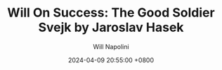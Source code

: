 ---
title: "Will On Success: The Good Soldier Svejk by Jaroslav Hasek"
author: Will Napolini
date: 2024-04-09 20:55:00 +0800
categories: [Mindset, Book-summaries]
tags:
  [
    the-good-soldier-svejk,
    jaroslav-hasek,
    satire,
    world-war-i,
    czech-literature,
    humor,
    josef-schwarz,
    military-life,
    anti-hero,
    bizarre-adventures,
    czechoslovakia,
    absurdism,
    svejk,
    ww1-literature,
    world-war-one,
    war,
    czech-humor,
    satirical-novel,
    military-satire,
    josef-schwarz-svejk,
    absurdity,
    anti-war,
    world-war-era
  ]
image: https://pbs.twimg.com/media/GO2BPu5XwAAlG8Z?format=jpg&name=large
alt: "Will On Success: The Good Soldier Svejk by Jaroslav Hasek"
fallback:
  - 
  # Replace with the URL of your backup image
  -
  # Replace with the URL of your backup image
---